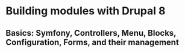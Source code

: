 # Building modules with Drupal 8

## Basics: Symfony, Controllers, Menu, Blocks, Configuration, Forms, and their management
